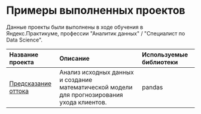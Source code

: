 # Примеры выполненных проектов

Данные проекты были выполнены в ходе обучения в Яндекс.Практикуме, профессии "Аналитик данных" / "Специалист по Data Science".

| Название проекта | Описание | Используемые библиотеки |
| :-------------------- | :--------------------- |:---------------------------|
| [Предсказание оттока](https://github.com/kkras/portfolio/tree/main/outflow%20prediction) | Анализ исходных данных и создание математической модели для прогнозирования ухода клиентов. | pandas |

